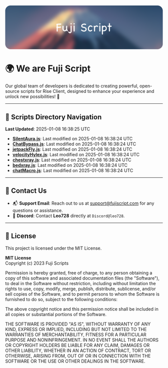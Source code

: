 ![Banner](.github/b.webp)

# 🌍 **We are Fuji Script**

Our global team of developers is dedicated to creating powerful, open-source scripts for Rise Client, designed to enhance your experience and unlock new possibilities! 🌟

---
<!-- SCRIPTS_NAVIGATION_START -->
## 📂 **Scripts Directory Navigation**

**Last Updated**: 2025-01-08 16:38:25 UTC

- **[SilentAura.js](scripts/SilentAura.js)**: Last modified on 2025-01-08 16:38:24 UTC
- **[ChatBypass.js](scripts/ChatBypass.js)**: Last modified on 2025-01-08 16:38:24 UTC
- **[jetpackFly.js](scripts/jetpackFly.js)**: Last modified on 2025-01-08 16:38:24 UTC
- **[velocityHylex.js](scripts/velocityHylex.js)**: Last modified on 2025-01-08 16:38:24 UTC
- **[chestxray.js](scripts/chestxray.js)**: Last modified on 2025-01-08 16:38:24 UTC
- **[bedxray.js](scripts/bedxray.js)**: Last modified on 2025-01-08 16:38:24 UTC
- **[chatMacro.js](scripts/chatMacro.js)**: Last modified on 2025-01-08 16:38:24 UTC

<!-- SCRIPTS_NAVIGATION_END -->

---

## 💬 **Contact Us**  
- 📬 **Support Email**: Reach out to us at [support@fujiscript.com](mailto:support@fujiscript.com) for any questions or assistance.  
- 💬 **Discord**: Contact **Leo728** directly at `Discord@leo728`.

---

## 📜 **License**

This project is licensed under the MIT License.  

**MIT License**  
Copyright (c) 2023 Fuji Scripts  

Permission is hereby granted, free of charge, to any person obtaining a copy of this software and associated documentation files (the "Software"), to deal in the Software without restriction, including without limitation the rights to use, copy, modify, merge, publish, distribute, sublicense, and/or sell copies of the Software, and to permit persons to whom the Software is furnished to do so, subject to the following conditions:  

The above copyright notice and this permission notice shall be included in all copies or substantial portions of the Software.  

THE SOFTWARE IS PROVIDED "AS IS", WITHOUT WARRANTY OF ANY KIND, EXPRESS OR IMPLIED, INCLUDING BUT NOT LIMITED TO THE WARRANTIES OF MERCHANTABILITY, FITNESS FOR A PARTICULAR PURPOSE AND NONINFRINGEMENT. IN NO EVENT SHALL THE AUTHORS OR COPYRIGHT HOLDERS BE LIABLE FOR ANY CLAIM, DAMAGES OR OTHER LIABILITY, WHETHER IN AN ACTION OF CONTRACT, TORT OR OTHERWISE, ARISING FROM, OUT OF OR IN CONNECTION WITH THE SOFTWARE OR THE USE OR OTHER DEALINGS IN THE SOFTWARE.  
